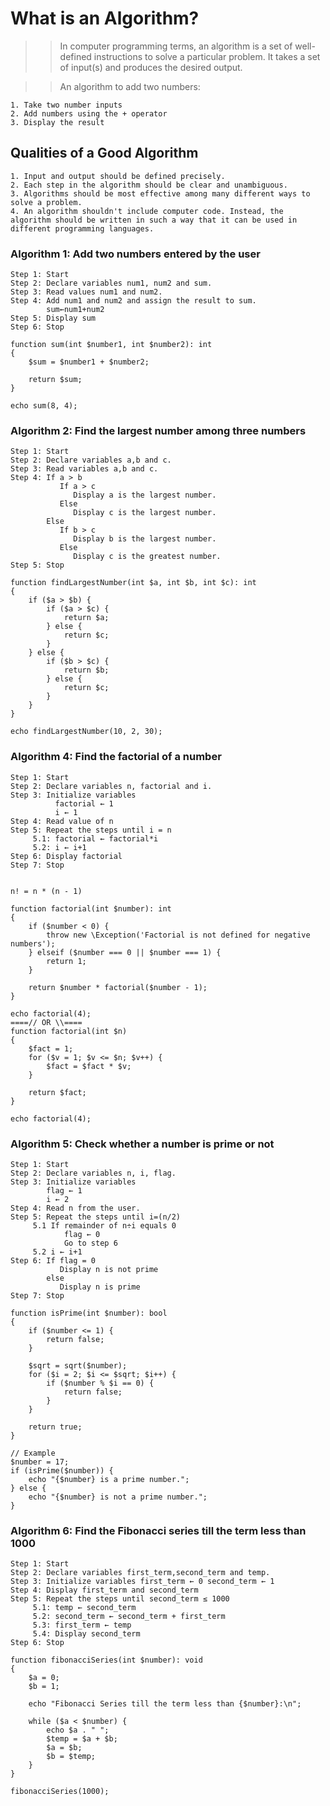 # What is an Algorithm?

>> In computer programming terms, an algorithm is a set of well-defined instructions to solve a particular problem. It takes a set of input(s) and produces the desired output.

>> An algorithm to add two numbers:
```
1. Take two number inputs
2. Add numbers using the + operator
3. Display the result
```

## Qualities of a Good Algorithm

```
1. Input and output should be defined precisely.
2. Each step in the algorithm should be clear and unambiguous.
3. Algorithms should be most effective among many different ways to solve a problem.
4. An algorithm shouldn't include computer code. Instead, the algorithm should be written in such a way that it can be used in different programming languages.
```

### Algorithm 1: Add two numbers entered by the user

```
Step 1: Start
Step 2: Declare variables num1, num2 and sum. 
Step 3: Read values num1 and num2. 
Step 4: Add num1 and num2 and assign the result to sum.
        sum←num1+num2 
Step 5: Display sum 
Step 6: Stop
``` 

```
function sum(int $number1, int $number2): int
{
    $sum = $number1 + $number2;

    return $sum;
}

echo sum(8, 4);
```

### Algorithm 2: Find the largest number among three numbers

```
Step 1: Start
Step 2: Declare variables a,b and c.
Step 3: Read variables a,b and c.
Step 4: If a > b
           If a > c
              Display a is the largest number.
           Else
              Display c is the largest number.
        Else
           If b > c
              Display b is the largest number.
           Else
              Display c is the greatest number.  
Step 5: Stop
```

```
function findLargestNumber(int $a, int $b, int $c): int
{
    if ($a > $b) {
        if ($a > $c) {
            return $a;
        } else {
            return $c;
        }
    } else {
        if ($b > $c) {
            return $b;
        } else {
            return $c;
        }
    }
}

echo findLargestNumber(10, 2, 30);
```

### Algorithm 4: Find the factorial of a number

```
Step 1: Start
Step 2: Declare variables n, factorial and i.
Step 3: Initialize variables
          factorial ← 1
          i ← 1
Step 4: Read value of n
Step 5: Repeat the steps until i = n
     5.1: factorial ← factorial*i
     5.2: i ← i+1
Step 6: Display factorial
Step 7: Stop


n! = n * (n - 1)
```

```
function factorial(int $number): int
{
    if ($number < 0) {
        throw new \Exception('Factorial is not defined for negative numbers');
    } elseif ($number === 0 || $number === 1) {
        return 1;
    }

    return $number * factorial($number - 1);
}

echo factorial(4);
====// OR \\====
function factorial(int $n)
{
    $fact = 1;
    for ($v = 1; $v <= $n; $v++) {
        $fact = $fact * $v;
    }

    return $fact;
}

echo factorial(4);
```

### Algorithm 5: Check whether a number is prime or not

```
Step 1: Start
Step 2: Declare variables n, i, flag.
Step 3: Initialize variables
        flag ← 1
        i ← 2  
Step 4: Read n from the user.
Step 5: Repeat the steps until i=(n/2)
     5.1 If remainder of n÷i equals 0
            flag ← 0
            Go to step 6
     5.2 i ← i+1
Step 6: If flag = 0
           Display n is not prime
        else
           Display n is prime
Step 7: Stop 
```

```
function isPrime(int $number): bool
{
    if ($number <= 1) {
        return false;
    }

    $sqrt = sqrt($number);
    for ($i = 2; $i <= $sqrt; $i++) {
        if ($number % $i == 0) {
            return false;
        }
    }

    return true;
}

// Example
$number = 17;
if (isPrime($number)) {
    echo "{$number} is a prime number.";
} else {
    echo "{$number} is not a prime number.";
}
```

### Algorithm 6: Find the Fibonacci series till the term less than 1000

```
Step 1: Start 
Step 2: Declare variables first_term,second_term and temp. 
Step 3: Initialize variables first_term ← 0 second_term ← 1 
Step 4: Display first_term and second_term 
Step 5: Repeat the steps until second_term ≤ 1000 
     5.1: temp ← second_term 
     5.2: second_term ← second_term + first_term 
     5.3: first_term ← temp 
     5.4: Display second_term 
Step 6: Stop
```

```
function fibonacciSeries(int $number): void
{
    $a = 0;
    $b = 1;

    echo "Fibonacci Series till the term less than {$number}:\n";

    while ($a < $number) {
        echo $a . " ";
        $temp = $a + $b;
        $a = $b;
        $b = $temp;
    }
}

fibonacciSeries(1000);
```